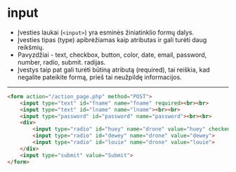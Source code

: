 # input

* Įvesties laukai (`<input>`) yra esminės žiniatinklio formų dalys.
* Įvesties tipas (type) apibrėžiamas kaip atributas ir gali turėti daug reikšmių.
* Pavyzdžiai - text, checkbox, button, color, date, email, password, number,
radio, submit.
radijas.
* Įvestys taip pat gali turėti būtiną atributą (required), tai reiškia, kad negalite
pateikite formą, prieš tai neužpildę informacijos.

---

```html
<form action="/action_page.php" method="POST">
    <input type="text" id="fname" name="fname" required><br><br>
    <input type="text" id="lname" name="lname"><br><br>
    <input type="password" id="password" name="password"><br><br>
    <div>
        <input type="radio" id="huey" name="drone" value="huey" checked>
        <input type="radio" id="dewey" name="drone" value="dewey">
        <input type="radio" id="louie" name="drone" value="louie">
    </div>
    <input type="submit" value="Submit">
</form>
```